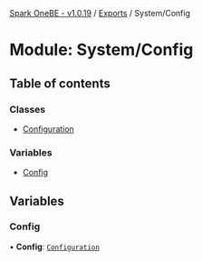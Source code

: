 [Spark OneBE - v1.0.19](../README.md) / [Exports](../modules.md) / System/Config

# Module: System/Config

## Table of contents

### Classes

- [Configuration](../classes/System_Config.Configuration.md)

### Variables

- [Config](System_Config.md#config)

## Variables

### Config

• **Config**: [`Configuration`](../classes/System_Config.Configuration.md)
